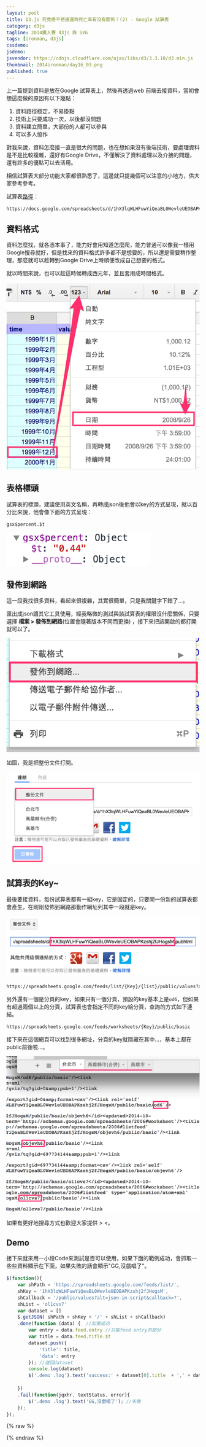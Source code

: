 ```yaml
---
layout: post
title: D3.js 究竟搭不搭捷運與死亡率有沒有關係？(2) - Google 試算表
category: d3js
tagline: 2014鐵人賽 d3js 與 SVG
tags: [ironman, d3js]
cssdemo:
jsdemo:
jsvendor: https://cdnjs.cloudflare.com/ajax/libs/d3/3.3.10/d3.min.js
thumbnail: 2014ironman/day16_03.png
published: true
---
```


上一篇提到資料是放在Google 試算表上，然後再透過web 前端去接資料，當初會想這麼做的原因有以下幾點：

1. 資料路徑穩定，不易掛點
2. 技術上只要成功一次，以後都沒問題
3. 資料建立簡單，大部份的人都可以參與
4. 可以多人協作

對我來說，資料怎麼接一直是很大的問題，也在想如果沒有後端技術，要處理資料是不是比較複雜，還好有Google Drive，不僅解決了資料處理以及介接的問題，還有許多的優點可以去活用。

<!-- more -->

相信試算表大部分功能大家都很熟悉了，這邊就只提幾個可以注意的小地方，供大家參考參考。

試算表[路徑](https://docs.google.com/spreadsheets/d/1hX3lqWLHFuwYiQeaBL0WevleUEOBAPKzshj2fJHogsM/edit#gid=0)：

	https://docs.google.com/spreadsheets/d/1hX3lqWLHFuwYiQeaBL0WevleUEOBAPKzshj2fJHogsM/edit#gid=0

## 資料格式

資料怎麼找，就各憑本事了，能力好會用知道怎麼爬，能力普通可以像我一樣用Google搜尋就好，但是找來的資料格式許多都不是想要的，所以還是需要稍作整理，那麼就可以趁轉到Google Drive上時順便改成自己想要的格式。

就以時間來說，也可以趁這時候轉成西元年，並且套用成時間格式。

![](/images/2014ironman/day16_01.png)

## 表格標頭

試算表的標頭，建議使用英文名稱，再轉成json後他會以key的方式呈現，就以百分比來說，他會像下面的方式呈現：

	gsx$percent.$t

![](/images/2014ironman/day16_02.png)


## 發佈到網路

這一段我找很多資料，看起來很複雜，其實很簡單，只是我關鍵字下錯了...。

匯出成json讓其它工具使用，經我略微的測試與該試算表的權限沒什麼關係，只要選擇 **檔案 > 發佈到網路**(位置會隨著版本不同而更換) ，接下來把該開啟的都打開就可以了。

![](/images/2014ironman/day16_04.png)

如圖，我是把整份文件打開。

![](/images/2014ironman/day16_03.png)

## 試算表的Key~

最後要接資料，每份試算表都有一組key，它是固定的，只要開一份新的試算表都會產生，在剛剛發佈到網路那動作網址列其中一段就是key。

![](/images/2014ironman/day16_05.png)

```html
https://spreadsheets.google.com/feeds/list/{Key}/{list}/public/values?alt=json-in-script&callback=?
```

另外還有一個是分頁的key，如果只有一個分頁，預設的key基本上是`od6`，但如果有超過兩個以上的分頁，試算表也會指定不同的key給分頁，查詢的方式如下連結。

```html
https://spreadsheets.google.com/feeds/worksheets/{Key}/public/basic
```

接下來在這個網頁可以找到很多網址，分頁的key就隱藏在其中...，基本上都在public前後啦...。

![](/images/2014ironman/day16_06.png)

如果有更好地搜尋方式也歡迎大家提供 > <。

## Demo

接下來就來用一小段Code來測試是否可以使用，如果下面的範例成功，會抓取一些些資料顯示在下面，如果失敗的話會顯示"GG,沒戲唱了"。

<div class="demo">
	<div class="log"></div>
</div>

```javascript
$(function(){
	var shPath = 'https://spreadsheets.google.com/feeds/list/',
	shKey = '1hX3lqWLHFuwYiQeaBL0WevleUEOBAPKzshj2fJHogsM',
	shCallback = '/public/values?alt=json-in-script&callback=?',
	shList = 'ol1cvs7'
	var dataset = []
	$.getJSON( shPath + shKey + '/' + shList + shCallback)
	.done(function (data) {	 //如果成功
		var entry = data.feed.entry //只取feed entry的部分
		var title = data.feed.title.$t
		dataset.push({
			'title': title,
			'data': entry
		}); //送回dataset
		console.log(dataset)
		$('.demo .log').text('success:' + dataset[0].title  + ',' + dataset[0].data[5].gsx$time.$t)

	})
	.fail(function(jqxhr, textStatus, error){
		$('.demo .log').text('GG,沒戲唱了'); //失敗
	});
});
```

<!-- 雖然有很多工具可以呈現這樣的資料，但是就以目前的主題我選擇d3js + Jquery。

資料在確定要哪些後，就把原始的資料轉貼到[Google Drive](https://docs.google.com/spreadsheets/d/1hX3lqWLHFuwYiQeaBL0WevleUEOBAPKzshj2fJHogsM/edit#gid=1272070461)，除了可以將資料統一格式外，也可以降低我對於跨網域的煩惱...。

資料上我以都市為單位拆成三個資料表，每個圖表都包含了id、時間、死亡人數、粗死亡率。

![](/images/2014ironman/day15_03.png)

接下來就開始串啦～，結果大概像下面這樣，Hover到點上，會顯示該時間點的資料。

#### 高雄市與台北市粗死亡率

<div class="demo" style="padding: 0">

	<div id="tooltip" class="hidden">

	</div>
</div>

*以上資料來源：[http://statis.moi.gov.tw/micst/stmain.jsp?sys=100](http://statis.moi.gov.tw/micst/stmain.jsp?sys=100)*

*高雄縣市合併時間(來源資料)：2011年1月*





## 結語

至於搭不搭捷運與死亡率有沒有關係，恩...可能研究不夠透徹，所以看不太出來，不過城鄉差距與死亡率關係倒是挺明顯的(可參考[http://statis.moi.gov.tw/micst/stmain.jsp?sys=100](http://statis.moi.gov.tw/micst/stmain.jsp?sys=100))，所以縣市合併以後，高雄市的死亡率確實有略微增高。

另外為什麼每年二、三月似乎死亡率高些...(抖)，尤其在2009年二月高很多，稍微有查詢一下，可能是經濟不景氣的關係([Wiki 2009台灣年表](http://zh.wikipedia.org/wiki/2009%E5%B9%B4%E8%87%BA%E7%81%A3))。

透過這些圖表，可以容易看到表格資料不易發現的地方，這或許也是圖像化迷人的點吧。
 -->

{% raw %}
<script>
$(function(){
	var shPath = 'https://spreadsheets.google.com/feeds/list/',
	shKey = '1hX3lqWLHFuwYiQeaBL0WevleUEOBAPKzshj2fJHogsM',
	shCallback = '/public/values?alt=json-in-script&callback=?',
	shList = 'ol1cvs7'
	var dataset = []
	$.getJSON( shPath + shKey + '/' + shList + shCallback)
	.done(function (data) {	 //如果成功
		var entry = data.feed.entry //只取feed entry的部分
		var title = data.feed.title.$t
		dataset.push({
			'title': title,
			'data': entry
		}); //送回dataset
		console.log(dataset)
		$('.demo .log').text('success:' + dataset[0].title  + ',' + dataset[0].data[5].gsx$time.$t)

	})
	.fail(function(jqxhr, textStatus, error){
		$('.demo .log').text('GG,沒戲唱了'); //失敗
	});
});
</script>
{% endraw %}
